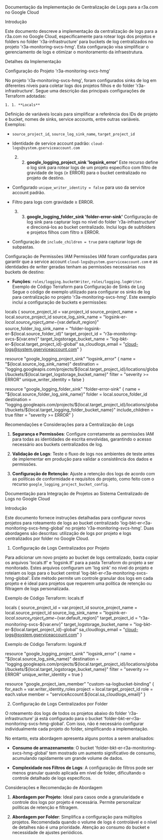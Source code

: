 Documentação da Implementação de Centralização de Logs para a r3a.com no Google Cloud

Introdução

Este documento descreve a implementação da centralização de logs para a r3a.com no Google Cloud, especificamente para rotear logs dos projetos e folders no folder 'r3a-infrastructure' para buckets de log centralizados no projeto 'r3a-monitoring-svcs-hmg'. Esta configuração visa simplificar o gerenciamento de logs e otimizar o monitoramento da infraestrutura.

Detalhes da Implementação

Configuração do Projeto 'r3a-monitoring-svcs-hmg'

No projeto 'r3a-monitoring-svcs-hmg', foram configurados sinks de log em diferentes níveis para coletar logs dos projetos filhos e do folder 'r3a-infrastructure'. Segue uma descrição das principais configurações de Terraform adotadas:


    1. 1. **Locals**
Definição de variáveis locais para simplificar a referência dos IDs de projeto e bucket, nomes de sinks, service accounts, entre outras variáveis. Exemplos:
- `source_project_id`, `source_log_sink_name`, `target_project_id`
- Identidade de service account padrão: `cloud-logs@system.gserviceaccount.com`

    2. 2. **google_logging_project_sink 'logsink_error'**
Este recurso define o log sink para rotear logs de um projeto específico com filtro de gravidade de logs (≥ ERROR) para o bucket centralizado no projeto de destino.
- Configurado `unique_writer_identity = false` para uso da service account padrão.
- Filtro para logs com gravidade ≥ ERROR.

    3. 3. **google_logging_folder_sink 'folder-error-sink'**
Configuração de log sink para capturar logs no nível do folder 'r3a-infrastructure' e direcioná-los ao bucket centralizado. Inclui logs de subfolders e projetos filhos com filtro ≥ ERROR.
- Configuração de `include_children = true` para capturar logs de subpastas.

Configuração de Permissões IAM
Permissões IAM foram configuradas para garantir que a service account `cloud-logs@system.gserviceaccount.com` e as identidades de writer geradas tenham as permissões necessárias nos buckets de destino:
- **Funções**: `roles/logging.bucketWriter`, `roles/logging.logWriter`.
Exemplo de Código Terraform para Configuração de Sinks de Log
Segue o código de exemplo utilizado para configurar os sinks de log para centralização no projeto 'r3a-monitoring-svcs-hmg'. Este exemplo inclui a configuração de buckets e permissões:


locals {
  source_project_id                 = var.project_id
  source_project_name               = local.source_project_id
  source_log_sink_name              = "logsink-er-${local.source_project_name}-${var.default_region}"
  source_folder_log_sink_name       = "folder-logsink-er-${local.source_folder_id}"
  target_project_id                 = "r3a-monitoring-svcs-${var.env}"
  target_logstorage_bucket_name     = "log-bkt-er-${local.target_project_id}-global"
  sa_cloudlogs_email                = "cloud-logs@system.gserviceaccount.com"
}

resource "google_logging_project_sink" "logsink_error" {
  name = "${local.source_log_sink_name}"
  destination = "logging.googleapis.com/projects/${local.target_project_id}/locations/global/buckets/${local.target_logstorage_bucket_name}"
  filter = "severity >= ERROR"
  unique_writer_identity = false
}

resource "google_logging_folder_sink" "folder-error-sink" {
  name   = "${local.source_folder_log_sink_name}"
  folder = local.source_folder_id
  destination = "logging.googleapis.com/projects/${local.target_project_id}/locations/global/buckets/${local.target_logging_folder_bucket_name}"
  include_children = true
  filter = "severity >= ERROR"
}
    
Recomendações e Considerações para a Centralização de Logs

1. **Segurança e Permissões**: Configure corretamente as permissões IAM para todas as identidades de escrita envolvidas, garantindo o acesso necessário aos buckets centralizados de log.

2. **Validação de Logs**: Teste o fluxo de logs nos ambientes de teste antes de implementar em produção para validar a consistência dos dados e permissões.

3. **Configuração de Retenção**: Ajuste a retenção dos logs de acordo com as políticas de conformidade e requisitos do projeto, como feito com o recurso `google_logging_project_bucket_config`.


Documentação para Integração de Projetos ao Sistema Centralizado de Logs no Google Cloud

Introdução

Este documento fornece instruções detalhadas para configurar novos projetos para roteamento de logs ao bucket centralizado 'log-bkt-er-r3a-monitoring-svcs-hmg-global' no projeto 'r3a-monitoring-svcs-hmg'. Duas abordagens são descritas: utilização de logs por projeto e logs centralizados por folder no Google Cloud.

1. Configuração de Logs Centralizados por Projeto

Para adicionar um novo projeto ao bucket de logs centralizado, basta copiar os arquivos 'locals.tf' e 'logsink.tf' para a pasta Terraform do projeto a ser monitorado. Estes arquivos configuram um 'log sink' no nível do projeto e roteiam os logs para o bucket central 'log-bkt-er-r3a-monitoring-svcs-hmg-global'.
Este método permite um controle granular dos logs em cada projeto e é ideal para projetos que requerem uma política de retenção ou filtragem de logs personalizada.

Exemplo de Código Terraform: locals.tf

locals {
  source_project_id                 = var.project_id
  source_project_name               = local.source_project_id
  source_log_sink_name              = "logsink-er-${local.source_project_name}-${var.default_region}"
  target_project_id                 = "r3a-monitoring-svcs-${var.env}"
  target_logstorage_bucket_name     = "log-bkt-er-${local.target_project_id}-global"
  sa_cloudlogs_email                = "cloud-logs@system.gserviceaccount.com"
}
    
Exemplo de Código Terraform: logsink.tf

resource "google_logging_project_sink" "logsink_error" {
  name = "${local.source_log_sink_name}"
  destination = "logging.googleapis.com/projects/${local.target_project_id}/locations/global/buckets/${local.target_logstorage_bucket_name}"
  filter = "severity >= ERROR"
  unique_writer_identity = true
}

resource "google_project_iam_member" "custom-sa-logbucket-binding" {
  for_each = var.writer_identity_roles
  project = local.target_project_id
  role = each.value
  member  = "serviceAccount:${local.sa_cloudlogs_email}"
}
    
2. Configuração de Logs Centralizados por Folder

O roteamento dos logs de todos os projetos abaixo do folder 'r3a-infrastructure' já está configurado para o bucket 'folder-bkt-er-r3a-monitoring-svcs-hmg-global'. Com isso, não é necessário configurar individualmente cada projeto do folder, simplificando a implementação.

No entanto, esta abordagem apresenta alguns pontos a serem analisados:

- **Consumo de armazenamento**: O bucket 'folder-bkt-er-r3a-monitoring-svcs-hmg-global' tem mostrado um aumento significativo de consumo, acumulando rapidamente um grande volume de dados.

- **Complexidade nos Filtros de Logs**: A configuração de filtros pode ser menos granular quando aplicada em nível de folder, dificultando o controle detalhado de logs específicos.

Considerações e Recomendação de Abordagem

1. **Abordagem por Projeto**: Ideal para casos onde a granularidade e controle dos logs por projeto é necessária. Permite personalizar políticas de retenção e filtragem.

2. **Abordagem por Folder**: Simplifica a configuração para múltiplos projetos. Recomendada quando o volume de logs é controlável e o nível de detalhes não é uma prioridade. Atenção ao consumo do bucket e necessidade de ajustes periódicos.

